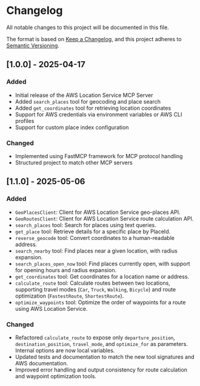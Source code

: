 # Changelog

All notable changes to this project will be documented in this file.

The format is based on [Keep a Changelog](https://keepachangelog.com/en/1.0.0/),
and this project adheres to [Semantic Versioning](https://semver.org/spec/v2.0.0.html).

## [1.0.0] - 2025-04-17

### Added
- Initial release of the AWS Location Service MCP Server
- Added `search_places` tool for geocoding and place search
- Added `get_coordinates` tool for retrieving location coordinates
- Support for AWS credentials via environment variables or AWS CLI profiles
- Support for custom place index configuration

### Changed
- Implemented using FastMCP framework for MCP protocol handling
- Structured project to match other MCP servers

## [1.1.0] - 2025-05-06

### Added
- `GeoPlacesClient`: Client for AWS Location Service geo-places API.
- `GeoRoutesClient`: Client for AWS Location Service route calculation API.
- `search_places` tool: Search for places using text queries.
- `get_place` tool: Retrieve details for a specific place by PlaceId.
- `reverse_geocode` tool: Convert coordinates to a human-readable address.
- `search_nearby` tool: Find places near a given location, with radius expansion.
- `search_places_open_now` tool: Find places currently open, with support for opening hours and radius expansion.
- `get_coordinates` tool: Get coordinates for a location name or address.
- `calculate_route` tool: Calculate routes between two locations, supporting travel modes (`Car`, `Truck`, `Walking`, `Bicycle`) and route optimization (`FastestRoute`, `ShortestRoute`).
- `optimize_waypoints` tool: Optimize the order of waypoints for a route using AWS Location Service.

### Changed
- Refactored `calculate_route` to expose only `departure_position`, `destination_position`, `travel_mode`, and `optimize_for` as parameters. Internal options are now local variables.
- Updated tests and documentation to match the new tool signatures and AWS documentation.
- Improved error handling and output consistency for route calculation and waypoint optimization tools.
